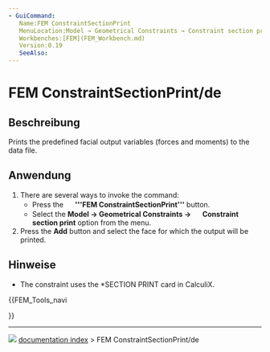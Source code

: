 ```yaml
---
- GuiCommand:
   Name:FEM ConstraintSectionPrint
   MenuLocation:Model → Geometrical Constraints → Constraint section print
   Workbenches:[FEM](FEM_Workbench.md)
   Version:0.19
   SeeAlso:
---
```


# FEM ConstraintSectionPrint/de

## Beschreibung

Prints the predefined facial output variables (forces and moments) to the data file.

## Anwendung

1.  There are several ways to invoke the command:
    -   Press the **<img src="images/FEM_ConstraintSectionPrint.svg" width=16px> '''FEM ConstraintSectionPrint'''** button.
    -   Select the **Model → Geometrical Constraints → <img src="images/FEM_ConstraintSectionPrint.svg" width=16px> Constraint section print** option from the menu.
2.  Press the **Add** button and select the face for which the output will be printed.

## Hinweise

-   The constraint uses the \*SECTION PRINT card in CalculiX.





{{FEM_Tools_navi

}}



---
![](images/Button_right.svg) [documentation index](../README.md) > FEM ConstraintSectionPrint/de
